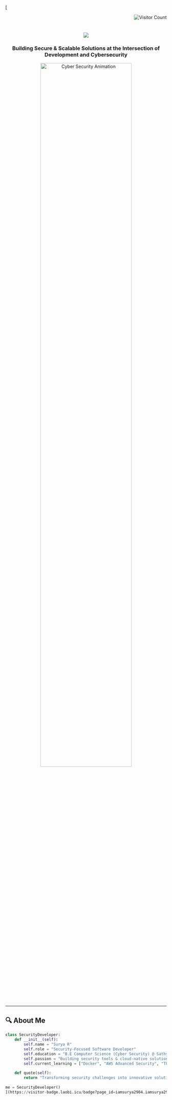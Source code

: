 [<!-- Visitor counter badge -->
<div align="right">
  <img src="https://visitor-badge.laobi.icu/badge?page_id=iamsurya2904.iamsurya2904" alt="Visitor Count" /> 
</div>

<!-- Header with animated typing effect -->
<h1 align="center">
  <img src="https://readme-typing-svg.herokuapp.com/?font=Righteous&size=35&center=true&vCenter=true&width=500&height=70&duration=4000&lines=Hi+There!+👋;I'm+Surya+R!;Cybersecurity+Developer;Cloud+Enthusiast;AI/ML+Explorer" />
</h1>

<!-- Professional tagline -->
<h3 align="center">Building Secure & Scalable Solutions at the Intersection of Development and Cybersecurity</h3>

<!-- Animated banner -->
<div align="center">
  <img src="https://camo.githubusercontent.com/7de37139d0b4c1ce40865e799b446c0e963a3dd8fb68d239707237c40604fa3d/68747470733a2f2f63646e2e6472696262626c652e636f6d2f75736572732f3733303730332f73637265656e73686f74732f363538313234332f6176656e746f2e676966" alt="Cyber Security Animation" width="75%"/>
</div>

---

<!-- About section -->
## 🔍 About Me
```python
class SecurityDeveloper:
    def __init__(self):
        self.name = "Surya R"
        self.role = "Security-Focused Software Developer"
        self.education = "B.E Computer Science (Cyber Security) @ Sathyabama IST"
        self.passion = "Building security tools & cloud-native solutions"
        self.current_learning = ["Docker", "AWS Advanced Security", "Threat Modeling"]
        
    def quote(self):
        return "Transforming security challenges into innovative solutions"
    
me = SecurityDeveloper()
](https://visitor-badge.laobi.icu/badge?page_id=iamsurya2904.iamsurya2904)
